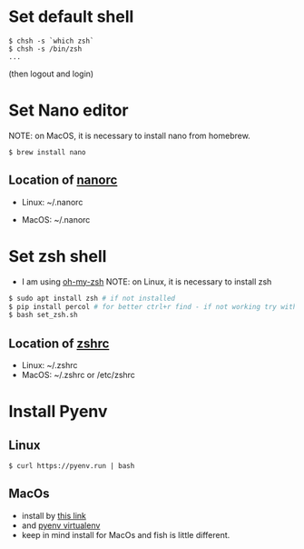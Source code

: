 # Set default shell
```
$ chsh -s `which zsh`
$ chsh -s /bin/zsh
...
```
(then logout and login)

# Set Nano editor
NOTE: on MacOS, it is necessary to install nano from homebrew.
```
$ brew install nano
```

## Location of [nanorc](nanorc) 

- Linux: ~/.nanorc

- MacOS: ~/.nanorc

# Set zsh shell
- I am using [oh-my-zsh](https://ohmyz.sh/)
NOTE: on Linux, it is necessary to install zsh 
```sh
$ sudo apt install zsh # if not installed
$ pip install percol # for better ctrl+r find - if not working try with sudo/pip3
$ bash set_zsh.sh
```

## Location of [zshrc](shell/zshrc) 
- Linux: ~/.zshrc
- MacOS: ~/.zshrc or /etc/zshrc

# Install Pyenv
## Linux
```
$ curl https://pyenv.run | bash
```
## MacOs
- install by [this link](https://github.com/pyenv/pyenv#homebrew-on-macos)
- and [pyenv virtualenv](https://github.com/pyenv/pyenv-virtualenv)
- keep in mind install for MacOs and fish is little different.



